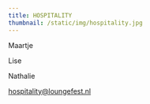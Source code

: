 ```yaml
---
title: HOSPITALITY
thumbnail: /static/img/hospitality.jpg
---
```

Maartje

Lise

N﻿athalie

hospitality@loungefest.nl